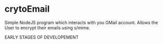 # crytoEmail

Simple NodeJS program which interacts with you GMail account. Allows the User to encrypt their emails using s/mime.

EARLY STAGES OF DEVELOPEMENT
